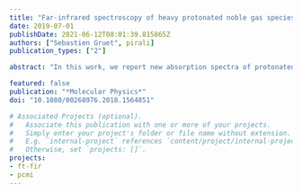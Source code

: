 ```yaml
---
title: "Far-infrared spectroscopy of heavy protonated noble gas species using synchrotron radiation"
date: 2019-07-01
publishDate: 2021-06-12T08:01:39.815865Z
authors: ["Sebastien Gruet", pirali]
publication_types: ["2"]

abstract: "In this work, we report new absorption spectra of protonated noble gas species ArH<sup>+</sup>, KrH<sup>+</sup> and XeH<sup>+</sup>. Both pure rotation transitions and rotation-vibration transitions were recorded at high resolution using the Fourier transform interferometer of the AILES beamline of the synchrotron facility SOLEIL. The species were produced in a hollow cathode discharge cell for which the cathode is cooled down to liquid nitrogen temperature. While our spectra of ArH do not provide new experimental information compared to the wealth of data available in the literature, both spectra of KrH<sup>+</sup> and XeH<sup>+</sup> contain numerous new transitions belonging to several isotopologues observed in natural abundance. KrH<sup>+</sup> and XeH<sup>+</sup> spectra have been analysed using a Dunham Hamiltonian to provide mass independent sets of parameters and allowing to determine bond lengths with improved accuracy."

featured: false
publication: "*Molecular Physics*"
doi: "10.1080/00268976.2018.1564851"

# Associated Projects (optional).
#   Associate this publication with one or more of your projects.
#   Simply enter your project's folder or file name without extension.
#   E.g. `internal-project` references `content/project/internal-project/index.md`.
#   Otherwise, set `projects: []`.
projects:
- ft-fir
- pcmi
---
```


